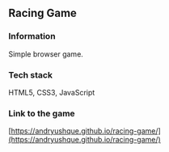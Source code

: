 ## Racing Game

### Information

Simple browser game.

### Tech stack

HTML5, CSS3, JavaScript

### Link to the game

[https://andryushque.github.io/racing-game/](https://andryushque.github.io/racing-game/)
